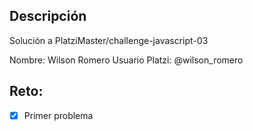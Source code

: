 ## Descripción

Solución a PlatziMaster/challenge-javascript-03

Nombre: Wilson Romero
Usuario Platzi: @wilson_romero

## Reto:

- [x] Primer problema
